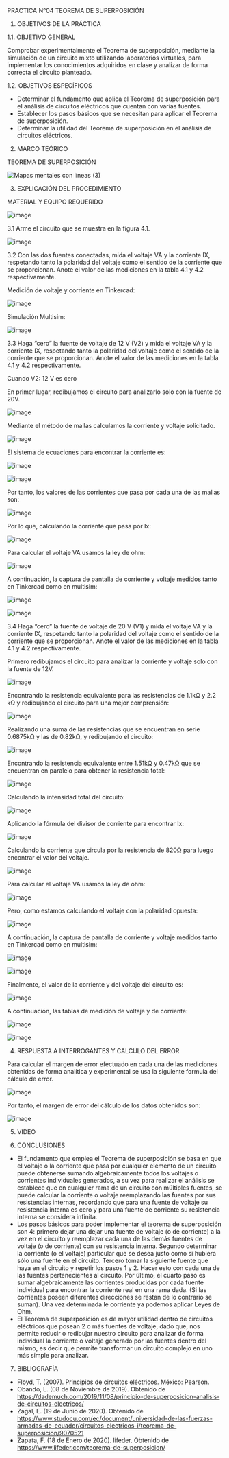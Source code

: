PRACTICA N°04 TEOREMA DE SUPERPOSICIÓN
1. OBJETIVOS DE LA PRÁCTICA

1.1. OBJETIVO GENERAL

Comprobar experimentalmente el Teorema de superposición, mediante la simulación de un circuito mixto utilizando laboratorios virtuales, para implementar los conocimientos adquiridos en clase y analizar de forma correcta el circuito planteado.

1.2. OBJETIVOS ESPECÍFICOS

- Determinar el fundamento que aplica el Teorema de superposición para el análisis de circuitos eléctricos que cuentan con varias fuentes.
- Establecer los pasos básicos que se necesitan para aplicar el Teorema de superposición.
- Determinar la utilidad del Teorema de superposición en el análisis de circuitos eléctricos.

2. MARCO TEÓRICO

TEOREMA DE SUPERPOSICIÓN

![Mapas mentales con líneas (3)](https://user-images.githubusercontent.com/94008521/147993609-55b34682-f166-41fd-8ea1-08ad98c6b7d9.png)

3. EXPLICACIÓN DEL PROCEDIMIENTO

MATERIAL Y EQUIPO REQUERIDO

![image](https://user-images.githubusercontent.com/94008521/147993753-01e39dd4-17ba-4d72-bc87-d87d110e2593.png)

3.1 Arme el circuito que se muestra en la figura 4.1.

![image](https://user-images.githubusercontent.com/93960809/147992556-2d947b99-ff88-47a2-b3ed-b39a5042cc23.png)

3.2 Con las dos fuentes conectadas, mida el voltaje VA y la corriente IX, respetando tanto la polaridad del voltaje como el sentido de la corriente que se proporcionan. Anote el valor de las mediciones en la tabla 4.1 y 4.2 respectivamente.

Medición de voltaje y corriente en Tinkercad:

![image](https://user-images.githubusercontent.com/93960809/147992602-281d7017-8e54-4a6b-b571-62afa6a29a30.png)

Simulación Multisim: 

![image](https://user-images.githubusercontent.com/93960809/147992652-509c37e4-7c4d-4c8d-934a-e703924b43c6.png)

3.3 Haga “cero” la fuente de voltaje de 12 V (V2) y mida el voltaje VA y la corriente IX, respetando tanto la polaridad del voltaje como el sentido de la corriente que se proporcionan. Anote el valor de las mediciones en la tabla 4.1 y 4.2 respectivamente.

Cuando V2: 12 V es cero

En primer lugar, redibujamos el circuito para analizarlo solo con la fuente de 20V.

![image](https://user-images.githubusercontent.com/93960809/147992731-2558c1ae-ea7d-4e65-90f9-1840ecf653b2.png)

Mediante el método de mallas calculamos la corriente y voltaje solicitado. 

![image](https://user-images.githubusercontent.com/93960809/147992965-fc8ef823-d502-43d3-b9d8-3221a15ac25a.png)

El sistema de ecuaciones para encontrar la corriente es: 

![image](https://user-images.githubusercontent.com/93960809/147992995-d92ff987-7b0e-4d85-a6d0-ed44eef49ccc.png)

![image](https://user-images.githubusercontent.com/93960809/147993016-87ef2ec7-ca87-495f-a57e-c1c65a163533.png)

Por tanto, los valores de las corrientes que pasa por cada una de las mallas son: 

![image](https://user-images.githubusercontent.com/93960809/147993038-952daa2e-5645-408f-bd89-9a732c7b3a9f.png)

Por lo que, calculando la corriente que pasa por Ix:

![image](https://user-images.githubusercontent.com/93960809/147993060-209e1eb3-aaec-43af-8431-655b9742ffaf.png)

Para calcular el voltaje VA usamos la ley de ohm: 

![image](https://user-images.githubusercontent.com/93960809/147993068-ca924b6e-b6c7-4447-b98b-b426c502d037.png)

A continuación, la captura de pantalla de corriente y voltaje medidos tanto en Tinkercad como en multisim: 

![image](https://user-images.githubusercontent.com/93960809/147993101-a735605e-818d-4e79-966a-30dee70c2775.png)

![image](https://user-images.githubusercontent.com/93960809/147993110-9e94ba5e-da95-4854-a8a8-198d2d1f648a.png)

3.4 Haga “cero” la fuente de voltaje de 20 V (V1) y mida el voltaje VA y la corriente IX, respetando tanto la polaridad del voltaje como el sentido de la corriente que se proporcionan. Anote el valor de las mediciones en la tabla 4.1 y 4.2 respectivamente.

Primero redibujamos el circuito para analizar la corriente y voltaje solo con la fuente de 12V. 

![image](https://user-images.githubusercontent.com/93960809/147993127-739fc921-fb1a-4611-95e3-930f87c309e3.png)

Encontrando la resistencia equivalente para las resistencias de 1.1kΩ y 2.2 kΩ y redibujando el circuito para una mejor comprensión: 

![image](https://user-images.githubusercontent.com/93960809/147993158-2779b806-4711-48ab-9756-3fef8cc4ba14.png)

Realizando una suma de las resistencias que se encuentran en serie 0.6875kΩ y las de 0.82kΩ, y redibujando el circuito: 

![image](https://user-images.githubusercontent.com/93960809/147993169-9d694ac7-ec50-4fde-be7c-f75ab83431d2.png)

Encontrando la resistencia equivalente entre 1.51kΩ y 0.47kΩ que se encuentran en paralelo para obtener la resistencia total: 

![image](https://user-images.githubusercontent.com/93960809/147993183-18f6ee25-58a7-46de-8666-4d4a0f5eaf80.png)

Calculando la intensidad total del circuito: 

![image](https://user-images.githubusercontent.com/93960809/147993198-939b8e58-3fa0-4d9f-a27f-1da210a51b7b.png)

Aplicando la fórmula del divisor de corriente para encontrar Ix: 

![image](https://user-images.githubusercontent.com/93960809/147993221-7a844d6d-cc04-4b96-8806-f9d545ce8004.png)

Calculando la corriente que circula por la resistencia de 820Ω para luego encontrar el valor del voltaje. 

![image](https://user-images.githubusercontent.com/93960809/147993245-1b11995e-25c7-4a8d-8bbd-ac61e484d748.png)

Para calcular el voltaje VA usamos la ley de ohm: 

![image](https://user-images.githubusercontent.com/93960809/147993267-cb37087f-5aa0-4b4b-946c-c7eb6121e2db.png)

Pero, como estamos calculando el voltaje con la polaridad opuesta: 

![image](https://user-images.githubusercontent.com/93960809/147993302-c7fbb748-c62c-49e0-afc5-a1428c1737c1.png)

A continuación, la captura de pantalla de corriente y voltaje medidos tanto en Tinkercad como en multisim:

![image](https://user-images.githubusercontent.com/93960809/147993408-87f0739d-1a18-4de2-a732-15428e0bc1e8.png)

![image](https://user-images.githubusercontent.com/93960809/147993414-733c5b90-a263-431e-a9c1-fc19ef87e161.png)

Finalmente, el valor de la corriente y del voltaje del circuito es: 

![image](https://user-images.githubusercontent.com/93960809/147993320-6a45514e-1315-42b9-a159-3034470d4431.png)

A continuación, las tablas de medición de voltaje y de corriente:

![image](https://user-images.githubusercontent.com/93960809/147993420-fbc70703-a0e7-4144-a328-dcd528bbe856.png)

![image](https://user-images.githubusercontent.com/93960809/147993426-4b2fd6f4-c9df-4b8b-bd8d-548e8550d896.png)

4. RESPUESTA A INTERROGANTES Y CALCULO DEL ERROR

Para calcular el margen de error efectuado en cada una de las mediciones obtenidas de forma analítica y experimental se usa la siguiente formula del cálculo de error.

![image](https://user-images.githubusercontent.com/93415377/147998329-42bb0cff-62c1-42ec-9220-e97779e551f1.png)

Por tanto, el margen de error del cálculo de los datos obtenidos son: 

![image](https://user-images.githubusercontent.com/93415377/147998465-8e136962-4d86-49f6-81c4-0da4f8050985.png)


5. VIDEO



6. CONCLUSIONES

-	El fundamento que emplea el Teorema de superposición se basa en que el voltaje o la corriente que pasa por cualquier elemento de un circuito puede obtenerse sumando algebraicamente todos los voltajes o corrientes individuales generados, a su vez para realizar el análisis se establece que en cualquier rama de un circuito con múltiples  fuentes, se puede calcular la corriente o voltaje reemplazando las fuentes por sus resistencias internas, recordando que para una fuente de voltaje su resistencia interna es cero y para una fuente de corriente su resistencia interna se considera infinita.
-	Los pasos básicos para poder implementar el teorema de superposición son 4: primero dejar una dejar una fuente de voltaje (o de corriente) a la vez en el circuito y reemplazar cada una de las demás fuentes de voltaje (o de corriente) con su resistencia interna. Segundo determinar la corriente (o el voltaje) particular que se desea justo como si hubiera sólo una fuente en el circuito. Tercero tomar la siguiente fuente que haya en el circuito y repetir los pasos 1 y 2. Hacer esto con cada una de las fuentes pertenecientes al circuito. Por último, el cuarto paso es sumar algebraicamente las corrientes producidas por cada fuente individual para encontrar la corriente real en una rama dada. (Si las corrientes poseen diferentes direcciones se restan de lo contrario se suman). Una vez determinada le corriente ya podemos aplicar Leyes de Ohm.
-	El Teorema de superposición es de mayor utilidad dentro de circuitos eléctricos que posean 2 o más fuentes de voltaje, dado que, nos permite reducir o redibujar nuestro circuito para analizar de forma individual la corriente o voltaje generado por las fuentes dentro del mismo, es decir que permite transformar un circuito complejo en uno más simple para analizar. 

7. BIBLIOGRAFÍA

-	Floyd, T. (2007). Principios de circuitos eléctricos. México: Pearson.
-	Obando, L. (08 de Noviembre de 2019). Obtenido de https://dademuch.com/2019/11/08/principio-de-superposicion-analisis-de-circuitos-electricos/ 
-	Zagal, E. (19 de Junio de 2020). Obtenido de https://www.studocu.com/ec/document/universidad-de-las-fuerzas-armadas-de-ecuador/circuitos-electricos-i/teorema-de-superposicion/9070521
-	Zapata, F. (18 de Enero de 2020). lifeder. Obtenido de https://www.lifeder.com/teorema-de-superposicion/
